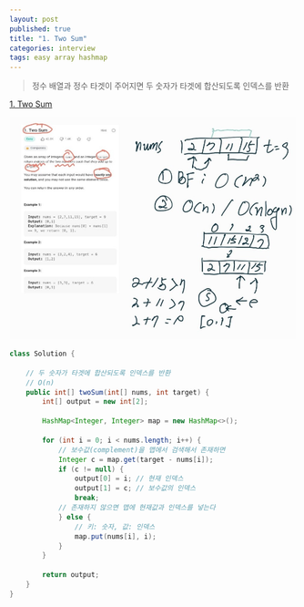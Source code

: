 ```yaml
---
layout: post
published: true
title: "1. Two Sum"
categories: interview
tags: easy array hashmap
---
```


> 정수 배열과 정수 타겟이 주어지면 두 숫자가 타겟에 합산되도록 인덱스를 반환

[1. Two Sum](https://leetcode.com/problems/two-sum/)

![](/assets/img/two-sum.jpg)

```java
class Solution {
    
    // 두 숫자가 타겟에 합산되도록 인덱스를 반환
    // O(n)
    public int[] twoSum(int[] nums, int target) {
        int[] output = new int[2];
        
        HashMap<Integer, Integer> map = new HashMap<>();
        
        for (int i = 0; i < nums.length; i++) {
            // 보수값(complement)을 맵에서 검색해서 존재하면 
            Integer c = map.get(target - nums[i]);
            if (c != null) {
                output[0] = i; // 현재 인덱스
                output[1] = c; // 보수값의 인덱스
                break;
            // 존재하지 않으면 맵에 현재값과 인덱스를 넣는다
            } else {
                // 키: 숫자, 값: 인덱스
                map.put(nums[i], i);
            }
        }
        
        return output;
    }
}
```